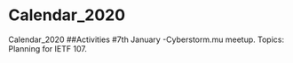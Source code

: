 # Calendar_2020
Calendar_2020
##Activities
#7th January -Cyberstorm.mu meetup.
Topics: Planning for IETF 107.

